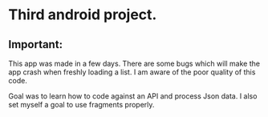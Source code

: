 # Third android project.

## Important: 
This app was made in a few days. There are some bugs which will make the app crash when freshly loading a list. I am aware of the poor quality of this code. 

Goal was to learn how to code against an API and process Json data.
I also set myself a goal to use fragments properly.
